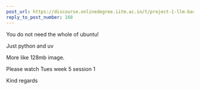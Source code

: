 ```yaml
---
post_url: https://discourse.onlinedegree.iitm.ac.in/t/project-1-llm-based-automation-agent-discussion-thread-tds-jan-2025/164277/170
reply_to_post_number: 168
---
```

You do not need the whole of ubuntu!

Just python and uv

More like 128mb image.

Please watch Tues week 5 session 1

Kind regards